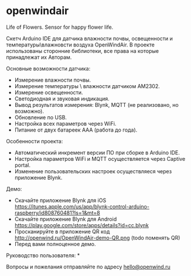 # openwindair
Life of Flowers. Sensor for happy flower life.

Скетч Arduino IDE для датчика влажности почвы, освещенности и температуры\влажновсти воздуха OpenWindAir.
В проекте использованы сторонние библиотеки, все права на которые принадлежат их Авторам.

Основные возможности датчика: 
* Измерение влажности почвы.
* Измерение температуры \ влажности датчиком AM2302.
* Измерение освещенности.
* Светодиодная и звуковая индикация.
* Вывод результатов измерения: Blynk, MQTT (не реализовано, но возможно).
* Обновление по USB.
* Настройка всех параметров через WiFi.
* Питание от двух батареек ААА (работа до года).

Особенности проекта:
* Автоматический инкремент версии ПО при сборке в Arduino IDE.
* Настройка параметров WiFi и MQTT осуществляется через Сaptive portal.
* Изменение пользовательских настроек осуществляеся через приложение Blynk.

Демо:
* Скачайте приложение Blynk для iOS https://itunes.apple.com/us/app/blynk-control-arduino-raspberry/id808760481?ls=1&mt=8
* Скачайте приложение Blynk для Android	https://play.google.com/store/apps/details?id=cc.blynk
* Просканируйте в приложение QR код http://openwind.ru/OpenWindAir-demo-QR.png (todo поменять QR)
* Перед вами полноценное демо.

Руководство пользователя:
* 

Вопросы и пожелания отправляйте по адресу hello@openwind.ru


